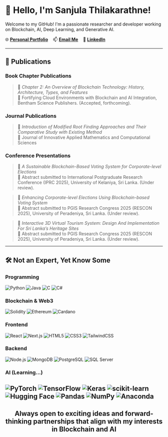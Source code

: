 # 👋 Hello, I'm Sanjula Thilakarathne!

Welcome to my GitHub! I'm a passionate researcher and developer working on Blockchain, AI, Deep Learning, and Generative AI.  

🌐 [**Personal Portfolio**](https://sanjulathilakarathne.netlify.app/) &nbsp;&nbsp;&nbsp;📫 [**Email Me**](mailto:sanjulaprsan@gmail.com) &nbsp;&nbsp;&nbsp;💼 [**LinkedIn**](https://www.linkedin.com/in/sanjulaprasan09/)

---

## 🧠 Publications

### Book Chapter Publications 
> 📝 *Chapter 2: An Overview of Blockchain Technology: History, Architecture, Types, and Features*  
> 📍 Fortifying Cloud Environments with Blockchain and AI Integration, Bentham Science Publishers. (Accepted, forthcoming).  

### Journal Publications
> 📝 *Introduction of Modified Root Finding Approaches and Their Comparative Study with Existing Method*  
> 📍 Journal of Innovative Applied Mathematics and Computational Sciences  

### Conference Presentations
> 📝 *A Sustainable Blockchain-Based Voting System for Corporate-level Elections*  
> 📍 Abstract submitted to International Postgraduate Research Conference (IPRC 2025), University of Kelaniya, Sri Lanka. (Under review).

> 📝 *Enhancing Corporate-level Elections Using Blockchain-based Voting System*  
> 📍 Abstract submitted to PGIS Research Congress 2025 (RESCON 2025), University of Peradeniya, Sri Lanka. (Under review).  

> 📝 *Interactive 3D Virtual Tourism System: Design And Implementation For Sri Lanka’s Heritage Sites*  
> 📍 Abstract submitted to PGIS Research Congress 2025 (RESCON 2025), University of Peradeniya, Sri Lanka. (Under review).

---

## 🛠️ Not an Expert, Yet Know Some

### Programming  
![Python](https://img.shields.io/badge/python-3670A0?style=for-the-badge&logo=python&logoColor=ffdd54)
![Java](https://img.shields.io/badge/java-%23ED8B00.svg?style=for-the-badge&logo=java&logoColor=white)
![C](https://img.shields.io/badge/c-%2300599C.svg?style=for-the-badge&logo=c&logoColor=white)
![C#](https://img.shields.io/badge/c%23-%23239120.svg?style=for-the-badge&logo=c-sharp&logoColor=white)

### Blockchain & Web3
![Solidity](https://img.shields.io/badge/Solidity-363636?style=for-the-badge&logo=solidity&logoColor=white)
![Ethereum](https://img.shields.io/badge/Ethereum-3C3C3D?style=for-the-badge&logo=ethereum&logoColor=white)
![Cardano](https://img.shields.io/badge/Cardano-0033AD?style=for-the-badge&logo=cardano&logoColor=white)

### Frontend
![React](https://img.shields.io/badge/React-20232A?style=for-the-badge&logo=react&logoColor=61DAFB)
![Next.js](https://img.shields.io/badge/Next-black?style=for-the-badge&logo=next.js&logoColor=white)
![HTML5](https://img.shields.io/badge/HTML5-E34F26?style=for-the-badge&logo=html5&logoColor=white)
![CSS3](https://img.shields.io/badge/CSS3-1572B6?style=for-the-badge&logo=css3&logoColor=white)
![TailwindCSS](https://img.shields.io/badge/TailwindCSS-38B2AC?style=for-the-badge&logo=tailwind-css&logoColor=white)

### Backend
![Node.js](https://img.shields.io/badge/Node.js-339933?style=for-the-badge&logo=node.js&logoColor=white)
![MongoDB](https://img.shields.io/badge/MongoDB-4EA94B?style=for-the-badge&logo=mongodb&logoColor=white)
![PostgreSQL](https://img.shields.io/badge/PostgreSQL-316192?style=for-the-badge&logo=postgresql&logoColor=white)
![SQL Server](https://img.shields.io/badge/SQL%20Server-CC2927?style=for-the-badge&logo=microsoft%20sql%20server&logoColor=white)

### AI (Learning...)
![PyTorch](https://img.shields.io/badge/PyTorch-EE4C2C?style=for-the-badge&logo=pytorch&logoColor=white)
![TensorFlow](https://img.shields.io/badge/TensorFlow-FF6F00?style=for-the-badge&logo=tensorflow&logoColor=white)
![Keras](https://img.shields.io/badge/Keras-D00000?style=for-the-badge&logo=keras&logoColor=white)
![scikit-learn](https://img.shields.io/badge/scikit--learn-F7931E?style=for-the-badge&logo=scikit-learn&logoColor=white)
![Hugging Face](https://img.shields.io/badge/Hugging%20Face-FFE953?style=for-the-badge&logo=huggingface&logoColor=black)
![Pandas](https://img.shields.io/badge/Pandas-150458?style=for-the-badge&logo=pandas&logoColor=white)
![NumPy](https://img.shields.io/badge/NumPy-013243?style=for-the-badge&logo=numpy&logoColor=white)
![Anaconda](https://img.shields.io/badge/Anaconda-44A833?style=for-the-badge&logo=anaconda&logoColor=white)
---

## <div align="center">Always open to exciting ideas and forward-thinking partnerships that align with my interests in Blockchain and AI</div>
